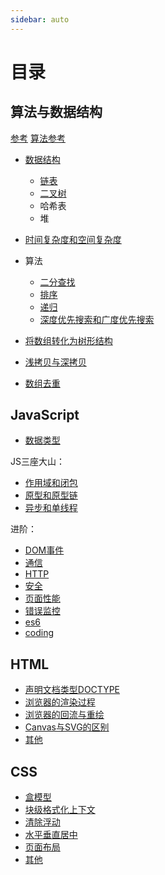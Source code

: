 ```yaml
---
sidebar: auto
---
```


# 目录

## 算法与数据结构

[参考](http://www.conardli.top/docs/dataStructure/%E4%BA%8C%E5%8F%89%E6%A0%91/%E4%BA%8C%E5%8F%89%E6%A0%91.html)
[算法参考](https://github.com/trekhleb/javascript-algorithms/blob/master/README.zh-CN.md)

- [数据结构](./javascript/algorithm/data-structure.md)
  - [链表](./javascript/algorithm/linked-list.md)
  - [二叉树](./javascript/algorithm/binary-tree.md)
  - 哈希表
  - 堆
- [时间复杂度和空间复杂度](./javascript/algorithm/complexity.md)
- 算法
  - [二分查找](./javascript/algorithm/binary-search.md)
  - [排序](./javascript/algorithm/sort.md)
  - [递归](./javascript/algorithm/recursion.md)
  - [深度优先搜索和广度优先搜索](./javascript/algorithm/dfs-bfs.md)

- [将数组转化为树形结构](./javascript/algorithm/array-to-tree.md)
- [浅拷贝与深拷贝](./javascript/algorithm/clone.md)
- [数组去重](./javascript/algorithm/unique.md)

## JavaScript

- [数据类型](./javascript/data-type.md)

JS三座大山：

- [作用域和闭包](./javascript/scope-closure.md)
- [原型和原型链](./javascript/prototype-chain.md)
- [异步和单线程](./javascript/asyn-single-thread.md)

进阶：

- [DOM事件](./javascript/dom.md)
- [通信](./javascript/communications.md)
- [HTTP](./javascript/http.md)
- [安全](./javascript/safe.md)
- [页面性能](./javascript/page-performance.md)
- [错误监控](./javascript/error.md)
- [es6](./javascript/es6.md)
- [coding](./javascript/coding.md)

## HTML

- [声明文档类型DOCTYPE](./html/doctype.md)
- [浏览器的渲染过程](./html/painting.md)
- [浏览器的回流与重绘](./html/reflow-repaint.md)
- [Canvas与SVG的区别](./html/canvas-svg.md)
- [其他](./html/other.md)

## CSS

- [盒模型](./css/box-model.md)
- [块级格式化上下文](./css/bfc.md)
- [清除浮动](./css/clear.md)
- [水平垂直居中](./css/center.md)
- [页面布局](./css/layout.md)
- [其他](./css/other.md)